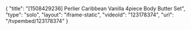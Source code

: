 {
    "title": "[1508429236] Perlier Caribbean Vanilla 4piece Body Butter Set",
    "type": "solo",
    "layout": "iframe-static",
    "videoId": "123178374",
    "url": "\/tvpembed\/123178374"
}